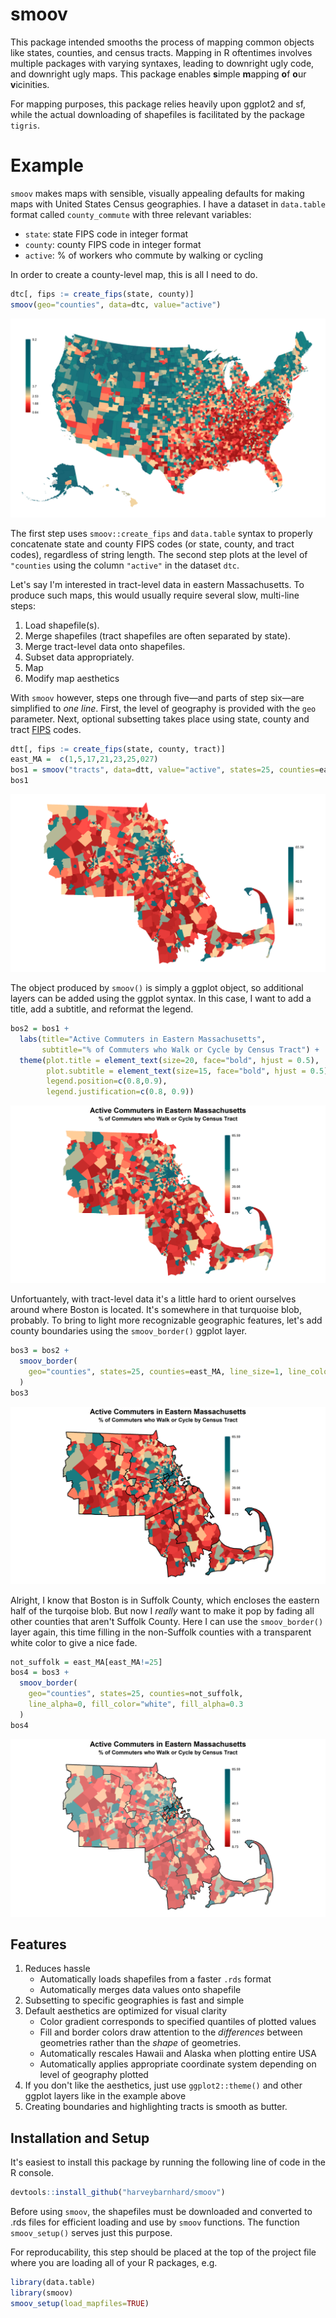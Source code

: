 # smoov
This package intended smooths the process of mapping common objects like states, counties,
and census tracts. Mapping in R oftentimes involves multiple packages with varying syntaxes, leading
to downright ugly code, and downright ugly maps.
This package enables **s**imple **m**apping **o**f **o**ur **v**icinities.

For mapping purposes, this package relies heavily upon ggplot2 and sf, while the actual
downloading of shapefiles is facilitated by the package `tigris`.

# Example

`smoov` makes maps  with sensible, visually appealing defaults for making maps
with United States Census geographies. I have a dataset in `data.table` format
called `county_commute` with three relevant variables:

* `state`: state FIPS code in integer format
* `county`: county FIPS code in integer format
* `active`: % of workers who commute by walking or cycling

In order to create a county-level map, this is all I need to do.

```r
dtc[, fips := create_fips(state, county)]
smoov(geo="counties", data=dtc, value="active")
```

![](examples/county_example.png)

The first step uses `smoov::create_fips` and `data.table` syntax
to properly concatenate state and
county FIPS codes (or state, county, and tract codes), regardless of string
length. The second step plots at the level of `"counties` using the
column `"active"` in the dataset `dtc`.

Let's say I'm interested in tract-level data in eastern Massachusetts. To produce
such maps, this would usually require several slow, multi-line steps:

1. Load shapefile(s).
2. Merge shapefiles (tract shapefiles are often
   separated by state).
3. Merge tract-level data onto shapefiles.
4. Subset data appropriately.
5. Map
6. Modify map aesthetics

With `smoov` however, steps one through five&mdash;and parts of step six&mdash;are
simplified to _one line_.
First, the level of geography is provided with the `geo` parameter.
Next, optional subsetting takes place using state, county and tract
[FIPS](https://transition.fcc.gov/oet/info/maps/census/fips/fips.txt#:~:text=FIPS%20codes%20are%20numbers%20which,to%20which%20the%20county%20belongs.)
codes. 

```r
dtt[, fips := create_fips(state, county, tract)]
east_MA =  c(1,5,17,21,23,25,027)
bos1 = smoov("tracts", data=dtt, value="active", states=25, counties=east_MA)
bos1
```

![](examples/tract_example1.png)

The object produced by `smoov()` is simply a ggplot object, so additional layers
can be added using the ggplot syntax. In this case, I want to add a title, add
a subtitle, and reformat the legend.

```r
bos2 = bos1 +
  labs(title="Active Commuters in Eastern Massachusetts",
       subtitle="% of Commuters who Walk or Cycle by Census Tract") +
  theme(plot.title = element_text(size=20, face="bold", hjust = 0.5),
        plot.subtitle = element_text(size=15, face="bold", hjust = 0.5),
        legend.position=c(0.8,0.9),
        legend.justification=c(0.8, 0.9))
```

![](examples/tract_example2.png)

Unfortuantely, with tract-level data it's a little hard to orient ourselves 
around where Boston is located. It's somewhere in that turquoise blob,
probably. To bring to light more recognizable geographic features, let's
add county boundaries using the `smoov_border()` ggplot layer.

```r
bos3 = bos2 +
  smoov_border(
    geo="counties", states=25, counties=east_MA, line_size=1, line_color="grey"
  )
bos3
```

![](examples/tract_example3.png)

Alright, I know that Boston is in Suffolk County, which encloses
the eastern half of the turqoise blob. But now I _really_ want to make
it pop by fading all other counties that aren't Suffolk County. Here
I can use the `smoov_border()` layer again, this time filling in the
non-Suffolk counties with a transparent white color to give a nice
fade.

```r
not_suffolk = east_MA[east_MA!=25]
bos4 = bos3 +
  smoov_border(
    geo="counties", states=25, counties=not_suffolk,
    line_alpha=0, fill_color="white", fill_alpha=0.3
  )
bos4
```

![](examples/tract_example4.png)

<div w3-include-html="examples/tract_example5.html"></div>

## Features

1. Reduces hassle
   * Automatically loads shapefiles from a faster `.rds` format
   * Automatically merges data values onto shapefile
2. Subsetting to specific geographies is fast and simple
3. Default aesthetics are optimized for visual clarity
   * Color gradient corresponds to specified quantiles of plotted values
   * Fill and border colors draw attention to the _differences_ between
   geometries rather than the _shape_ of geometries.
   * Automatically rescales Hawaii and Alaska when plotting entire USA
   * Automatically applies appropriate coordinate system depending
   on level of geography plotted
4. If you don't like the aesthetics, just use `ggplot2::theme()`
and other ggplot layers like in the example above
5. Creating boundaries and highlighting tracts is smooth as butter.

## Installation and Setup

It's easiest to install this package by running the following line of code in the R
console.

```r
devtools::install_github("harveybarnhard/smoov")
```

Before using `smoov`, the shapefiles must be downloaded and converted to .rds files for
efficient loading and use by `smoov` functions. The function `smoov_setup()` serves
just this purpose.

For reproducability, this step should be placed at the top of the project file where
you are loading all of your R packages, e.g.

```r
library(data.table)
library(smoov)
smoov_setup(load_mapfiles=TRUE)
```
